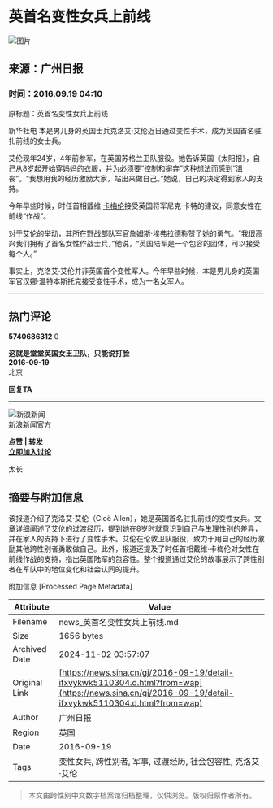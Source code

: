 # 英首名变性女兵上前线

![图片](//n.sinaimg.cn/sinakd10200/360/w180h180/20230526/9235-5b764839635f7db7af4282f685456ea8.jpg)

## 来源：广州日报

### 时间：2016.09.19 04:10

原标题：英首名变性女兵上前线

新华社电 本是男儿身的英国士兵克洛艾·艾伦近日通过变性手术，成为英国首名驻扎前线的女士兵。

艾伦现年24岁，4年前参军，在英国苏格兰卫队服役。她告诉英国《太阳报》，自己从8岁起开始穿妈妈的衣服，并为必须要“控制和摒弃”这种想法而感到“沮丧”。“我想用我的经历激励大家，站出来做自己。”她说，自己的决定得到家人的支持。

今年早些时候，时任首相戴维·[卡梅伦](https://news.sina.cn/news_zt/keyword.d.html?vt=4&k=%E5%8D%A1%E6%A2%85%E4%BC%A6)接受英国将军尼克·卡特的建议，同意女性在前线“作战”。

对于艾伦的举动，其所在野战部队军官詹姆斯·埃弗拉德称赞了她的勇气。“我很高兴我们拥有了首名女性作战士兵，”他说，“英国陆军是一个包容的团体，可以接受每个人。”

事实上，克洛艾·艾伦并非英国首个变性军人。今年早些时候，本是男儿身的英国军官汉娜·温特本斯托克接受变性手术，成为一名女军人。

---

## 热门评论

**5740686312** 0

**这就是堂堂英国女王卫队，只能说打脸**  
**2016-09-19**  
北京

**回复TA**

---

![新浪新闻](https://n.sinaimg.cn/default/80905340/20200331/sinalogo.png)  
新浪新闻官方

**点赞 | 转发**  
**[立即加入讨论](javascript:void(0))** 

太长

## 摘要与附加信息

<!-- tcd_abstract -->
该报道介绍了克洛艾·艾伦（Cloë Allen），她是英国首名驻扎前线的变性女兵。文章详细阐述了艾伦的过渡经历，提到她在8岁时就意识到自己与生理性别的差异，并在家人的支持下进行了变性手术。艾伦在伦敦卫队服役，致力于用自己的经历激励其他跨性别者勇敢做自己。此外，报道还提及了时任首相戴维·卡梅伦对女性在前线作战的支持，指出英国陆军的包容性。整个报道通过艾伦的故事展示了跨性别者在军队中的地位变化和社会认同的提升。
<!-- tcd_abstract_end -->

附加信息 [Processed Page Metadata]

| Attribute       | Value                                  |
|-----------------|----------------------------------------|
| Filename        | news_英首名变性女兵上前线.md                             |
| Size            | 1656 bytes                           |
| Archived Date   | 2024-11-02 03:57:07                             |
| Original Link   | [https://news.sina.cn/gj/2016-09-19/detail-ifxvykwk5110304.d.html?from=wap](https://news.sina.cn/gj/2016-09-19/detail-ifxvykwk5110304.d.html?from=wap)                       |
| Author          | 广州日报                               |
| Region          | 英国                               |
| Date            | 2016-09-19                                 |
| Tags            | 变性女兵, 跨性别者, 军事, 过渡经历, 社会包容性, 克洛艾·艾伦                                 |
>
> 本文由跨性别中文数字档案馆归档整理，仅供浏览。版权归原作者所有。
>